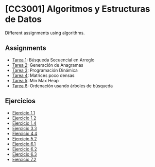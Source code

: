 # [CC3001] Algoritmos y Estructuras de Datos
Different assignments using algorithms.

## Assignments

- [Tarea 1](Tareas/Tarea_1_BusquedaSecuencialEnArreglo_LeonardoRikhardsson.ipynb): Búsqueda Secuencial en Arreglo
- [Tarea 2](Tareas/Tarea_2_Leonardo_Rikhardsson.ipynb): Generación de Anagramas
- [Tarea 3](Tareas/Tarea_3_ProgramacionDinamica_LeonardoRikhardsson.ipynb): Programación Dinámica
- [Tarea 4](Tareas/Tarea_4_LeonardoRikhardsson.ipynb): Matrices poco densas
- [Tarea 5](Tareas/Tarea_5_Min_Max_Heap_LeonardoRikhardsson.ipynb): Min Max Heap
- [Tarea 6](Tareas/Tarea_6_LeonardoRikhardsson.ipynb): Ordenación usando árboles de búsqueda

## Ejercicios

- [Ejercicio 1.1](Ejercicios/Ejercicio_1_1.ipynb)
- [Ejercicio 1.2](Ejercicios/Ejercicio_1_2.ipynb)
- [Ejercicio 1.4](Ejercicios/Ejercicio_1_4.ipynb)
- [Ejercicio 3.3](Ejercicios/Ejercicio_3_3.ipynb)
- [Ejercicio 4.4](Ejercicios/Ejercicio_4_4.ipynb)
- [Ejercicio 5.2](Ejercicios/Ejercicio_5_2.ipynb)
- [Ejercicio 6.1](Ejercicios/Ejercicio_6_1.ipynb)
- [Ejercicio 6.2](Ejercicios/Ejercicio_6_2.ipynb)
- [Ejercicio 6.3](Ejercicios/Ejercicio_6_3.ipynb)
- [Ejercicio 7.2](Ejercicios/Ejercicio_7_2.ipynb)
